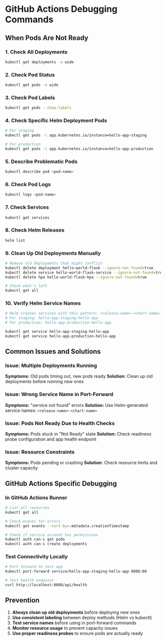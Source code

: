 # GitHub Actions Debugging Commands

## When Pods Are Not Ready

### 1. Check All Deployments
```bash
kubectl get deployments -o wide
```

### 2. Check Pod Status
```bash
kubectl get pods -o wide
```

### 3. Check Pod Labels
```bash
kubectl get pods --show-labels
```

### 4. Check Specific Helm Deployment Pods
```bash
# For staging
kubectl get pods -l app.kubernetes.io/instance=hello-app-staging

# For production  
kubectl get pods -l app.kubernetes.io/instance=hello-app-production
```

### 5. Describe Problematic Pods
```bash
kubectl describe pod <pod-name>
```

### 6. Check Pod Logs
```bash
kubectl logs <pod-name>
```

### 7. Check Services
```bash
kubectl get services
```

### 8. Check Helm Releases
```bash
helm list
```

### 9. Clean Up Old Deployments Manually
```bash
# Remove old deployments that might conflict
kubectl delete deployment hello-world-flask --ignore-not-found=true
kubectl delete service hello-world-flask-service --ignore-not-found=true
kubectl delete hpa hello-world-flask-hpa --ignore-not-found=true

# Check what's left
kubectl get all
```

### 10. Verify Helm Service Names
```bash
# Helm creates services with this pattern: <release-name>-<chart-name>
# For staging: hello-app-staging-hello-app
# For production: hello-app-production-hello-app

kubectl get service hello-app-staging-hello-app
kubectl get service hello-app-production-hello-app
```

## Common Issues and Solutions

### Issue: Multiple Deployments Running
**Symptoms:** Old pods timing out, new pods ready
**Solution:** Clean up old deployments before running new ones

### Issue: Wrong Service Name in Port-Forward
**Symptoms:** "service not found" errors
**Solution:** Use Helm-generated service names: `<release-name>-<chart-name>`

### Issue: Pods Not Ready Due to Health Checks
**Symptoms:** Pods stuck in "Not Ready" state
**Solution:** Check readiness probe configuration and app health endpoint

### Issue: Resource Constraints
**Symptoms:** Pods pending or crashing
**Solution:** Check resource limits and cluster capacity

## GitHub Actions Specific Debugging

### In GitHub Actions Runner
```bash
# List all resources
kubectl get all

# Check events for errors
kubectl get events --sort-by=.metadata.creationTimestamp

# Check if service account has permissions
kubectl auth can-i get pods
kubectl auth can-i create deployments
```

### Test Connectivity Locally
```bash
# Port forward to test app
kubectl port-forward service/hello-app-staging-hello-app 8080:80

# Test health endpoint
curl http://localhost:8080/api/health
```

## Prevention

1. **Always clean up old deployments** before deploying new ones
2. **Use consistent labeling** between deploy methods (Helm vs kubectl)
3. **Test service names** before using in port-forward commands
4. **Monitor resource usage** to prevent capacity issues
5. **Use proper readiness probes** to ensure pods are actually ready

